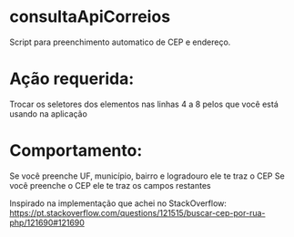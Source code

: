 # consultaApiCorreios
Script para preenchimento automatico de CEP e endereço.

# Ação requerida:
Trocar os seletores dos elementos nas linhas 4 a 8 pelos que você está usando na aplicação

# Comportamento:
Se você preenche UF, município, bairro e logradouro ele te traz o CEP
Se você preenche o CEP ele te traz os campos restantes

Inspirado na implementação que achei no StackOverflow: https://pt.stackoverflow.com/questions/121515/buscar-cep-por-rua-php/121690#121690
